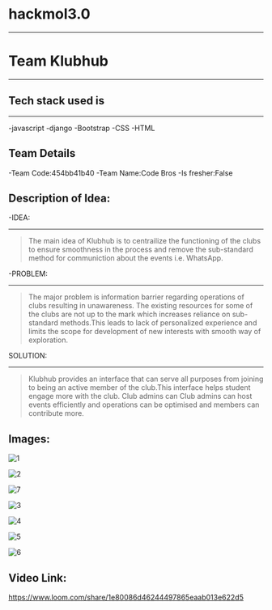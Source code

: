 # hackmol3.0
---
# Team Klubhub
---

## Tech stack used is
---
-javascript
-django
-Bootstrap
-CSS
-HTML


Team Details
---
-Team Code:454bb41b40
-Team Name:Code Bros
-Is fresher:False


Description of Idea:
---
-IDEA:
***
>The main idea of Klubhub is to centrailize the functioning of the clubs to ensure smoothness in the process and remove the sub-standard method for communiction about the events i.e. WhatsApp.

-PROBLEM:
***
>The major problem is information barrier regarding operations of clubs resulting in unawareness. The existing resources for some of the clubs are not up to the mark which increases reliance on sub-standard methods.This leads to lack of personalized experience and limits the scope for development of new interests with smooth way of exploration.


SOLUTION:
***
>Klubhub provides an interface that can serve all purposes from joining to being an active member of the club.This interface helps student engage more with the club. Club admins can Club admins can host events efficiently and operations can be optimised and members can contribute more.

Images:
---
![1](https://user-images.githubusercontent.com/89701633/155892361-12a68582-56ef-4f27-8a57-7f8c4975da80.PNG)

![2](https://user-images.githubusercontent.com/89701633/155892371-1f360753-e52e-4e93-b8c1-d41fe1f695c7.PNG)

![7](https://user-images.githubusercontent.com/89701633/155892739-7ffc272a-735a-4411-a9ea-993d28f86c91.PNG)

![3](https://user-images.githubusercontent.com/89701633/155892386-627ebfcf-b431-452d-beb0-bb77b24c4ee0.PNG)

![4](https://user-images.githubusercontent.com/89701633/155892396-46351cff-251d-457f-b9a6-42145a714af4.PNG)

![5](https://user-images.githubusercontent.com/89701633/155892399-8dae2ba9-a35a-4765-b7cf-9009ed7e0c11.PNG)

![6](https://user-images.githubusercontent.com/89701633/155892402-47334a59-2fd0-4c8d-8604-5e45856e8a0a.PNG)

Video Link:
---
https://www.loom.com/share/1e80086d46244497865eaab013e622d5
